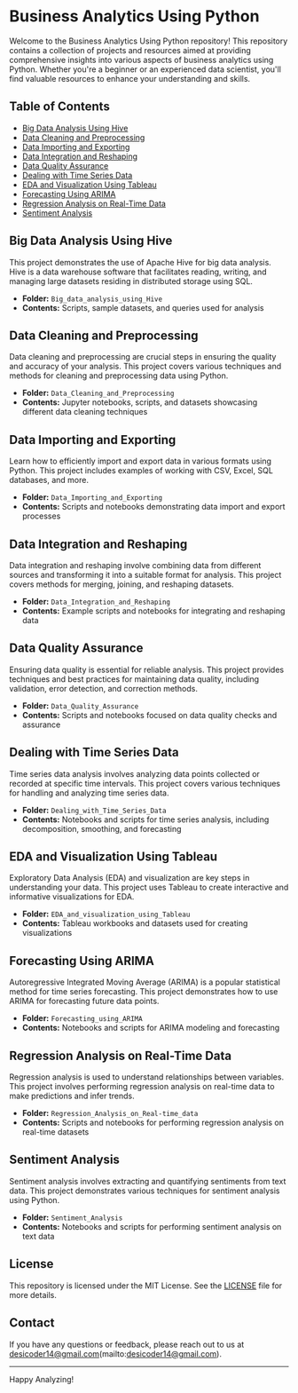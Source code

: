 # Business Analytics Using Python

Welcome to the Business Analytics Using Python repository! This repository contains a collection of projects and resources aimed at providing comprehensive insights into various aspects of business analytics using Python. Whether you're a beginner or an experienced data scientist, you'll find valuable resources to enhance your understanding and skills.

## Table of Contents

- [Big Data Analysis Using Hive](#big-data-analysis-using-hive)
- [Data Cleaning and Preprocessing](#data-cleaning-and-preprocessing)
- [Data Importing and Exporting](#data-importing-and-exporting)
- [Data Integration and Reshaping](#data-integration-and-reshaping)
- [Data Quality Assurance](#data-quality-assurance)
- [Dealing with Time Series Data](#dealing-with-time-series-data)
- [EDA and Visualization Using Tableau](#eda-and-visualization-using-tableau)
- [Forecasting Using ARIMA](#forecasting-using-arima)
- [Regression Analysis on Real-Time Data](#regression-analysis-on-real-time-data)
- [Sentiment Analysis](#sentiment-analysis)

## Big Data Analysis Using Hive

This project demonstrates the use of Apache Hive for big data analysis. Hive is a data warehouse software that facilitates reading, writing, and managing large datasets residing in distributed storage using SQL.

- **Folder:** `Big_data_analysis_using_Hive`
- **Contents:** Scripts, sample datasets, and queries used for analysis

## Data Cleaning and Preprocessing

Data cleaning and preprocessing are crucial steps in ensuring the quality and accuracy of your analysis. This project covers various techniques and methods for cleaning and preprocessing data using Python.

- **Folder:** `Data_Cleaning_and_Preprocessing`
- **Contents:** Jupyter notebooks, scripts, and datasets showcasing different data cleaning techniques

## Data Importing and Exporting

Learn how to efficiently import and export data in various formats using Python. This project includes examples of working with CSV, Excel, SQL databases, and more.

- **Folder:** `Data_Importing_and_Exporting`
- **Contents:** Scripts and notebooks demonstrating data import and export processes

## Data Integration and Reshaping

Data integration and reshaping involve combining data from different sources and transforming it into a suitable format for analysis. This project covers methods for merging, joining, and reshaping datasets.

- **Folder:** `Data_Integration_and_Reshaping`
- **Contents:** Example scripts and notebooks for integrating and reshaping data

## Data Quality Assurance

Ensuring data quality is essential for reliable analysis. This project provides techniques and best practices for maintaining data quality, including validation, error detection, and correction methods.

- **Folder:** `Data_Quality_Assurance`
- **Contents:** Scripts and notebooks focused on data quality checks and assurance

## Dealing with Time Series Data

Time series data analysis involves analyzing data points collected or recorded at specific time intervals. This project covers various techniques for handling and analyzing time series data.

- **Folder:** `Dealing_with_Time_Series_Data`
- **Contents:** Notebooks and scripts for time series analysis, including decomposition, smoothing, and forecasting

## EDA and Visualization Using Tableau

Exploratory Data Analysis (EDA) and visualization are key steps in understanding your data. This project uses Tableau to create interactive and informative visualizations for EDA.

- **Folder:** `EDA_and_visualization_using_Tableau`
- **Contents:** Tableau workbooks and datasets used for creating visualizations

## Forecasting Using ARIMA

Autoregressive Integrated Moving Average (ARIMA) is a popular statistical method for time series forecasting. This project demonstrates how to use ARIMA for forecasting future data points.

- **Folder:** `Forecasting_using_ARIMA`
- **Contents:** Notebooks and scripts for ARIMA modeling and forecasting

## Regression Analysis on Real-Time Data

Regression analysis is used to understand relationships between variables. This project involves performing regression analysis on real-time data to make predictions and infer trends.

- **Folder:** `Regression_Analysis_on_Real-time_data`
- **Contents:** Scripts and notebooks for performing regression analysis on real-time datasets

## Sentiment Analysis

Sentiment analysis involves extracting and quantifying sentiments from text data. This project demonstrates various techniques for sentiment analysis using Python.

- **Folder:** `Sentiment_Analysis`
- **Contents:** Notebooks and scripts for performing sentiment analysis on text data


## License

This repository is licensed under the MIT License. See the [LICENSE](LICENSE) file for more details.

## Contact

If you have any questions or feedback, please reach out to us at desicoder14@gmail.com(mailto:desicoder14@gmail.com).

---

Happy Analyzing!
